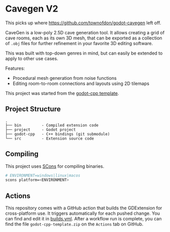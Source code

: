 # Cavegen V2

This picks up where https://github.com/townofdon/godot-cavegen left off.

CaveGen is a low-poly 2.5D cave generation tool. It allows creating a grid of cave rooms, each as its own 3D mesh, that can be exported as a collection of `.obj` files for further refinement in your favorite 3D editing software.

This was built with top-down genres in mind, but can easily be extended to apply to other use cases.

Features:

- Procedural mesh generation from noise functions
- Editing room-to-room connections and layouts using 2D tilemaps

This project was started from the [godot-cpp template](https://github.com/godotengine/godot-cpp-template).

## Project Structure

```
.
├── bin         - Compiled extension code
├── project     - Godot project
├── godot-cpp   - C++ bindings (git submodule)
└── src         - Extension source code
```

## Compiling

This project uses [SCons](https://scons.org/) for compiling binaries.

```bash
# ENVIRONMENT=windows|linux|macos
scons platform=<ENVIRONMENT>
```

## Actions

This repository comes with a GitHub action that builds the GDExtension for cross-platform use. It triggers automatically for each pushed change. You can find and edit it in [builds.yml](.github/workflows/builds.yml).
After a workflow run is complete, you can find the file `godot-cpp-template.zip` on the `Actions` tab on GitHub.
